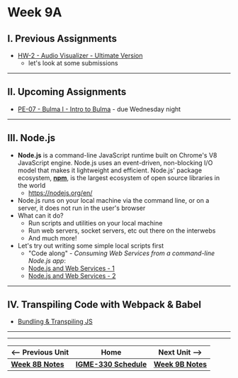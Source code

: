 # Week 9A

## I. Previous Assignments
- [HW-2 - Audio Visualizer - Ultimate Version](../hw/hw-2.md)
  - let's look at some submissions

<hr>

## II. Upcoming Assignments
- [PE-07 - Bulma I - Intro to Bulma](../pe/pe-07.md) - due Wednesday night
 
<hr>

## III. Node.js

- **Node.js** is a command-line JavaScript runtime built on Chrome's V8 JavaScript engine. Node.js uses an event-driven, non-blocking I/O model that makes it lightweight and efficient. Node.js' package ecosystem, [**npm**](https://www.npmjs.com/), is the largest ecosystem of open source libraries in the world
  - https://nodejs.org/en/
- Node.js runs on your local machine via the command line, or on a server, it does not run in the user's browser
- What can it do?
  - Run scripts and utilities on your local machine
  - Run web servers, socket servers, etc out there on the interwebs
  - And much more!
- Let's try out writing some simple local scripts first
  - "Code along" - *Consuming Web Services from a command-line Node.js app*:
  - [Node.js and Web Services - 1](https://github.com/tonethar/IGME-330-Master/blob/master/notes/node-and-web-services-1.md)
  - [Node.js and Web Services - 2](https://github.com/tonethar/IGME-330-Master/blob/master/notes/node-and-web-services-2.md)

<hr>

## IV. Transpiling Code with Webpack & Babel
- [Bundling & Transpiling JS](../notes/bundling-transpiling.md)

<hr><hr>


| <-- Previous Unit | Home | Next Unit -->
| --- | --- | --- 
| [**Week 8B Notes**](08B.md)  |  [**IGME-330 Schedule**](../schedule.md) | [**Week 9B Notes**](09B.md)
